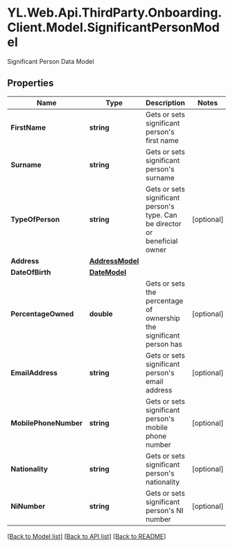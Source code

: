 # YL.Web.Api.ThirdParty.Onboarding.Client.Model.SignificantPersonModel
Significant Person Data Model
## Properties

Name | Type | Description | Notes
------------ | ------------- | ------------- | -------------
**FirstName** | **string** | Gets or sets significant person&#39;s first name | 
**Surname** | **string** | Gets or sets significant person&#39;s surname | 
**TypeOfPerson** | **string** | Gets or sets significant person&#39;s type. Can be director or beneficial owner | [optional] 
**Address** | [**AddressModel**](AddressModel.md) |  | 
**DateOfBirth** | [**DateModel**](DateModel.md) |  | 
**PercentageOwned** | **double** | Gets or sets the percentage of ownership the significant person has | [optional] 
**EmailAddress** | **string** | Gets or sets significant person&#39;s email address | [optional] 
**MobilePhoneNumber** | **string** | Gets or sets significant person&#39;s mobile phone number | [optional] 
**Nationality** | **string** | Gets or sets significant person&#39;s nationality | [optional] 
**NiNumber** | **string** | Gets or sets significant person&#39;s NI number | [optional] 

[[Back to Model list]](../README.md#documentation-for-models) [[Back to API list]](../README.md#documentation-for-api-endpoints) [[Back to README]](../README.md)

